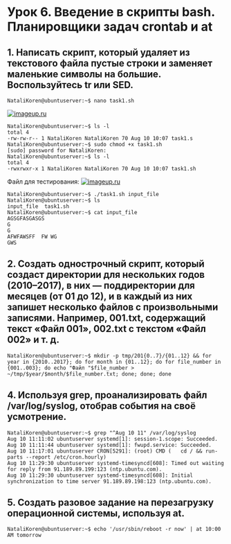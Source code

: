 # Урок 6. Введение в скрипты bash. Планировщики задач crontab и at

## 1. Написать скрипт, который удаляет из текстового файла пустые строки и заменяет маленькие символы на большие. Воспользуйтесь tr или SED.
```console
NataliKoren@ubuntuserver:~$ nano task1.sh
```
[![imageup.ru](https://imageup.ru/img102/3640058/screenshot-from-2020-08-10-13-18-29.png)](https://imageup.ru/img102/3640058/screenshot-from-2020-08-10-13-18-29.png.html)
```console
NataliKoren@ubuntuserver:~$ ls -l
total 4
-rw-rw-r-- 1 NataliKoren NataliKoren 70 Aug 10 10:07 task1.s
NataliKoren@ubuntuserver:~$ sudo chmod +x task1.sh 
[sudo] password for NataliKoren: 
NataliKoren@ubuntuserver:~$ ls -l
total 4
-rwxrwxr-x 1 NataliKoren NataliKoren 70 Aug 10 10:07 task1.sh
```
Файл для тестирования:
[![imageup.ru](https://imageup.ru/img294/3640059/screenshot-from-2020-08-10-13-19-12.png)](https://imageup.ru/img294/3640059/screenshot-from-2020-08-10-13-19-12.png.html)

```console
NataliKoren@ubuntuserver:~$ ./task1.sh input_file 
NataliKoren@ubuntuserver:~$ ls
input_file  task1.sh
NataliKoren@ubuntuserver:~$ cat input_file 
AGSGFASGASGS
G
G 
AFWFAWSFF  FW WG
GWS
```


## 2. Создать однострочный скрипт, который создаст директории для нескольких годов (2010–2017), в них — поддиректории для месяцев (от 01 до 12), и в каждый из них запишет несколько файлов с произвольными записями. Например, 001.txt, содержащий текст «Файл 001», 002.txt с текстом «Файл 002» и т. д.
```console
NataliKoren@ubuntuserver:~$ mkdir -p tmp/201{0..7}/{01..12} && for year in {2010..2017}; do for month in {01..12}; do for file_number in {001..003}; do echo "Файл "$file_number > ~/tmp/$year/$month/$file_number.txt; done; done; done
```
## 4. Используя grep, проанализировать файл /var/log/syslog, отобрав события на своё усмотрение.
```console
NataliKoren@ubuntuserver:~$ grep "^Aug 10 11" /var/log/syslog
Aug 10 11:11:02 ubuntuserver systemd[1]: session-1.scope: Succeeded.
Aug 10 11:11:44 ubuntuserver systemd[1]: fwupd.service: Succeeded.
Aug 10 11:17:01 ubuntuserver CRON[5291]: (root) CMD (   cd / && run-parts --report /etc/cron.hourly)
Aug 10 11:29:30 ubuntuserver systemd-timesyncd[608]: Timed out waiting for reply from 91.189.89.199:123 (ntp.ubuntu.com).
Aug 10 11:29:30 ubuntuserver systemd-timesyncd[608]: Initial synchronization to time server 91.189.89.198:123 (ntp.ubuntu.com).
```
## 5. Создать разовое задание на перезагрузку операционной системы, используя at.
```console
NataliKoren@ubuntuserver:~$ echo '/usr/sbin/reboot -r now' | at 10:00 AM tomorrow
```
